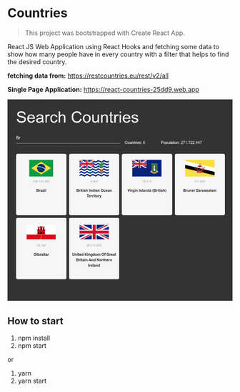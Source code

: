 # Countries

> This project was bootstrapped with Create React App.

React JS Web Application using React Hooks and fetching some data to show how many people have in every country with a filter that helps to find the desired country.

**fetching data from:** https://restcountries.eu/rest/v2/all

**Single Page Application:** https://react-countries-25dd9.web.app

![App image](/public/react-countries.png)

## How to start

1. npm install
2. npm start

or

1. yarn
2. yarn start

